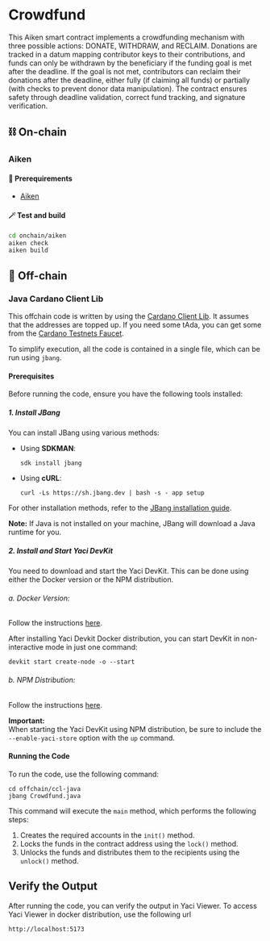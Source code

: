 # Crowdfund

This Aiken smart contract implements a crowdfunding mechanism with three possible actions: DONATE, WITHDRAW, and RECLAIM. Donations are tracked in a datum mapping contributor keys to their contributions, and funds can only be withdrawn by the beneficiary if the funding goal is met after the deadline. If the goal is not met, contributors can reclaim their donations after the deadline, either fully (if claiming all funds) or partially (with checks to prevent donor data manipulation). The contract ensures safety through deadline validation, correct fund tracking, and signature verification.

## ⛓ On-chain

### Aiken

#### 🔌 Prerequirements

- [Aiken](https://aiken-lang.org/installation-instructions#from-aikup-linux--macos-only)

#### 🪄 Test and build

```zsh
cd onchain/aiken
aiken check
aiken build
```

## 📄 Off-chain

### Java Cardano Client Lib 
This offchain code is written by using the [Cardano Client Lib](https://github.com/bloxbean/cardano-client-lib).
It assumes that the addresses are topped up. If you need some tAda, you can get some from the [Cardano Testnets Faucet](https://docs.cardano.org/cardano-testnets/tools/faucet/).

To simplify execution, all the code is contained in a single file, which can be run using `jbang`.

#### Prerequisites

Before running the code, ensure you have the following tools installed:

##### 1. Install JBang
You can install JBang using various methods:

- Using **SDKMAN**:
    ```shell
    sdk install jbang
    ```

- Using **cURL**:
    ```shell
    curl -Ls https://sh.jbang.dev | bash -s - app setup
    ```

For other installation methods, refer to the [JBang installation guide](https://www.jbang.dev/download/).

**Note:** If Java is not installed on your machine, JBang will download a Java runtime for you.

##### 2. Install and Start Yaci DevKit
You need to download and start the Yaci DevKit. This can be done using either the Docker version or the NPM distribution.

###### a. Docker Version:
Follow the instructions [here](https://devkit.yaci.xyz/yaci_cli_distribution).

After installing Yaci Devkit Docker distribution, you can start DevKit in non-interactive mode in just one command:

```shell
devkit start create-node -o --start
```

###### b. NPM Distribution:
Follow the instructions [here](https://devkit.yaci.xyz/yaci_cli_npm_distr).

**Important:**  
When starting the Yaci DevKit using NPM distribution, be sure to include the `--enable-yaci-store` option with the `up` command.

#### Running the Code

To run the code, use the following command:

```shell
cd offchain/ccl-java
jbang Crowdfund.java
```

This command will execute the `main` method, which performs the following steps:
1. Creates the required accounts in the `init()` method.
2. Locks the funds in the contract address using the `lock()` method.
3. Unlocks the funds and distributes them to the recipients using the `unlock()` method.

## Verify the Output

After running the code, you can verify the output in Yaci Viewer. To access Yaci Viewer in docker distribution, use the following url

```html
http://localhost:5173
```

